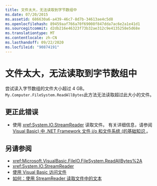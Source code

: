 ```yaml
---
title: 文件太大，无法读取到字节数组中
ms.date: 07/20/2015
ms.assetid: 686630a6-a439-46c7-8d7b-34613ae4c5d8
ms.openlocfilehash: 89459aaf766a70f69008f847dda7ac6e2a1e41d1
ms.sourcegitcommit: d2db216e46323f73b32ae312c9e4135258e5d68e
ms.translationtype: MT
ms.contentlocale: zh-CN
ms.lasthandoff: 09/22/2020
ms.locfileid: "90874191"
---
```

# <a name="file-is-too-large-to-read-into-a-byte-array"></a>文件太大，无法读取到字节数组中

尝试读入字节数组的文件大小超过 4 GB。 `My.Computer.FileSystem.ReadAllBytes`此方法无法读取超过此大小的文件。  
  
## <a name="to-correct-this-error"></a>更正此错误  
  
- 使用 <xref:System.IO.StreamReader> 读取文件。 有关详细信息，请参阅 [Visual Basic) 中 .NET Framework 文件 i/o 和文件系统 (的基础知识 ](../../developing-apps/programming/drives-directories-files/basics-of-net-framework-file-io-and-the-file-system.md)。  
  
## <a name="see-also"></a>另请参阅

- <xref:Microsoft.VisualBasic.FileIO.FileSystem.ReadAllBytes%2A>
- <xref:System.IO.StreamReader>
- [使用 Visual Basic 访问文件](../../developing-apps/programming/drives-directories-files/file-access.md)
- [如何：使用 StreamReader 读取文件中的文本](../../developing-apps/programming/drives-directories-files/how-to-read-text-from-files-with-a-streamreader.md)
